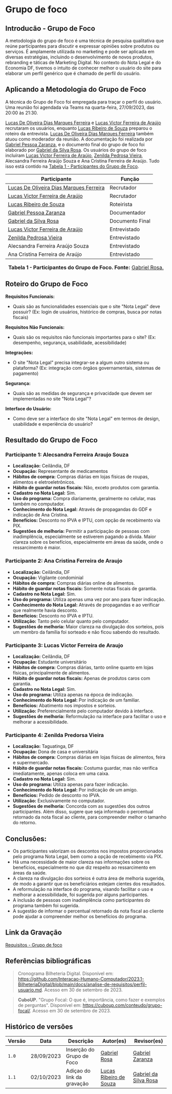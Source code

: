 # Grupo de foco

## Introducão - Grupo de Foco
A metodologia do grupo de foco é uma técnica de pesquisa qualitativa que reúne participantes para discutir e expressar opiniões sobre produtos ou serviços. É amplamente utilizada no marketing e pode ser aplicada em diversas estratégias, incluindo o desenvolvimento de novos produtos, rebranding e táticas de Marketing Digital. No contexto do Nota Legal e do Economia DF, tivemos o intuito de conhecer melhor o usuário do site para elaborar um perfil genérico que é chamado de perfil do usuário.

## Aplicando a Metodologia do Grupo de Foco
A técnica do Grupo de Foco foi empregada para traçar o perfil do usuário. Uma reunião foi agendada via Teams na quarta-feira, 27/09/2023, das 20:00 às 21:30. 

[Lucas De Oliveira Dias Marques Ferreira](https://github.com/LucasOliveiraDiasMarquesFerreira) e [Lucas Victor Ferreira de Araújo](https://github.com/Lucas13032003) recrutaram os usuários, enquanto [Lucas Ribeiro de Souza](https://github.com/lucassouzs) preparou o roteiro da entrevista. [Lucas De Oliveira Dias Marques Ferreira](https://github.com/LucasOliveiraDiasMarquesFerreira) também atuou como moderador da reunião. A documentação foi realizada por [Gabriel Pessoa Zaranza](https://github.com/GZaranza), e o documento final do grupo de foco foi elaborado por [Gabriel da Silva Rosa](https://github.com/gabrielrosa09). Os usuários do grupo de foco incluíram [Lucas Victor Ferreira de Araújo](https://github.com/Lucas13032003), [Zenilda Pedrosa Vieira](https://github.com/zenildavieira), Alecsandra Ferreira Araújo Souza e Ana Cristina Ferreira de Araújo. Tudo isso está contido na [Tabela 1 - Participantes do Grupo de Foco](#GrupoDeFoco).



| Participante                                             | Função       |
| -------------------------------------------------------- | ------------ |
| [Lucas De Oliveira Dias Marques Ferreira](https://github.com/LucasOliveiraDiasMarquesFerreira)| Recrutador |
| [Lucas Victor Ferreira de Araújo](https://github.com/Lucas13032003) | Recrutador |
| [Lucas Ribeiro de Souza](https://github.com/lucassouzs) | Roteirista |
| [Gabriel Pessoa Zaranza](https://github.com/GZaranza) | Documentador |
| [Gabriel da Silva Rosa](https://github.com/gabrielrosa09) | Documento Final |
| [Lucas Victor Ferreira de Araújo](https://github.com/Lucas13032003) | Entrevistado |
| [Zenilda Pedrosa Vieira](https://github.com/zenildavieira) | Entrevistado |
| Alecsandra Ferreira Araújo Souza | Entrevistado |
| Ana Cristina Ferreira de Araújo | Entrevistado |

<div align="center">
<font size="3"><p style="text-align: center"><b>Tabela 1 - Participantes do Grupo de Foco. Fonte:</b> <a href="https://github.com/gabrielrosa09">Gabriel Rosa.</a></b></p></font>

</div>

## Roteiro do Grupo de Foco

**Requisitos Funcionais:**
- Quais são as funcionalidades essenciais que o site "Nota Legal" deve possuir? (Ex: login de usuários, histórico de compras, busca por notas fiscais)

**Requisitos Não Funcionais:**
- Quais são os requisitos não funcionais importantes para o site? (Ex: desempenho, segurança, usabilidade, acessibilidade)

**Integrações:**
- O site "Nota Legal" precisa integrar-se a algum outro sistema ou plataforma? (Ex: integração com órgãos governamentais, sistemas de pagamento)

**Segurança:**
- Quais são as medidas de segurança e privacidade que devem ser implementadas no site "Nota Legal"?

**Interface do Usuário:**
- Como deve ser a interface do site "Nota Legal" em termos de design, usabilidade e experiência do usuário?

## Resultado do Grupo de Foco

### Participante 1: Alecsandra Ferreira Araujo Souza
- **Localização:** Ceilândia, DF
- **Ocupação:** Representante de medicamentos
- **Hábitos de compra:** Compras diárias em lojas físicas de roupas, alimentos e eletroeletrônicos.
- **Hábito de guardar notas fiscais:** Não, exceto produtos com garantia.
- **Cadastro no Nota Legal:** Sim.
- **Uso do programa:** Compra diariamente, geralmente no celular, mas também no computador.
- **Conhecimento do Nota Legal:** Através de propagandas do GDF e indicação de Ana Cristina.
- **Benefícios:** Desconto no IPVA e IPTU, com opção de recebimento via PIX.
- **Sugestões de melhoria:** Permitir a participação de pessoas com inadimplência, especialmente se estiverem pagando a dívida. Maior clareza sobre os benefícios, especialmente em áreas da saúde, onde o ressarcimento é maior.

### Participante 2: Ana Cristina Ferreira de Araujo
- **Localização:** Ceilândia, DF
- **Ocupação:** Vigilante condominial
- **Hábitos de compra:** Compras diárias online de alimentos.
- **Hábito de guardar notas fiscais:** Somente notas fiscais de garantia.
- **Cadastro no Nota Legal:** Sim.
- **Uso do programa:** Utiliza apenas uma vez por ano para fazer indicação.
- **Conhecimento do Nota Legal:** Através de propagandas e ao verificar que realmente havia desconto.
- **Benefícios:** Desconto no IPVA e IPTU.
- **Utilização:** Tanto pelo celular quanto pelo computador.
- **Sugestões de melhoria:** Maior clareza na divulgação dos sorteios, pois um membro da família foi sorteado e não ficou sabendo do resultado.

### Participante 3: Lucas Victor Ferreira de Araujo
- **Localização:** Ceilândia, DF
- **Ocupação:** Estudante universitário
- **Hábitos de compra:** Compras diárias, tanto online quanto em lojas físicas, principalmente de alimentos.
- **Hábito de guardar notas fiscais:** Apenas de produtos caros com garantia.
- **Cadastro no Nota Legal:** Sim.
- **Uso do programa:** Utiliza apenas na época de indicação.
- **Conhecimento do Nota Legal:** Por indicação de um familiar.
- **Benefícios:** Abatimento nos impostos e sorteios.
- **Utilização:** Preferencialmente pelo computador devido à interface.
- **Sugestões de melhoria:** Reformulação na interface para facilitar o uso e melhorar a acessibilidade.

### Participante 4: Zenilda Predorsa Vieira
- **Localização:** Taguatinga, DF
- **Ocupação:** Dona de casa e universitária
- **Hábitos de compra:** Compras diárias em lojas físicas de alimentos, feira e supermercado.
- **Hábito de guardar notas fiscais:** Costuma guardar, mas não verifica imediatamente, apenas coloca em uma caixa.
- **Cadastro no Nota Legal:** Sim.
- **Uso do programa:** Utiliza apenas para fazer indicação.
- **Conhecimento do Nota Legal:** Por indicação de um amigo.
- **Benefícios:** Pedido de desconto no IPVA.
- **Utilização:** Exclusivamente no computador.
- **Sugestões de melhoria:** Concorda com as sugestões dos outros participantes. Além disso, sugere que seja informado o percentual retornado da nota fiscal ao cliente, para compreender melhor o tamanho do retorno.

## Conclusões:
- Os participantes valorizam os descontos nos impostos proporcionados pelo programa Nota Legal, bem como a opção de recebimento via PIX.
- Há uma necessidade de maior clareza nas informações sobre os benefícios, especialmente no que diz respeito ao ressarcimento em áreas da saúde.
- A clareza na divulgação dos sorteios é outra área de melhoria sugerida, de modo a garantir que os beneficiários estejam cientes dos resultados.
- A reformulação na interface do programa, visando facilitar o uso e melhorar a acessibilidade, foi sugerida por alguns participantes.
- A inclusão de pessoas com inadimplência como participantes do programa também foi sugerida.
- A sugestão de informar o percentual retornado da nota fiscal ao cliente pode ajudar a compreender melhor os benefícios do programa.

## Link da Gravação

[Requisitos - Grupo de foco](https://youtu.be/QeswgmgDiPc)

## Referências bibliográficas 
> Cronograma Bilheteria Digital. Disponível em: <https://github.com/Interacao-Humano-Computador/2023.1-BilheteriaDigital/blob/main/docs/analise-de-requisitos/perfil-usuario.md>. Acesso em 30 de setembro de 2023.

> **CuboUP.** "Grupo Focal: O que é, importância, como fazer e exemplos de perguntas". Disponível em: <https://cuboup.com/conteudo/grupo-focal/>. Acesso em 30 de setembro de 2023.

## Histórico de versões

| Versão | Data       | Descrição                           | Autor(es)                                                                                           | Revisor(es)                                      |
| ------ | ---------- | ----------------------------------- | --------------------------------------------------------------------------------------------------- | ------------------------------------------------ |
| `1.0`  | 28/09/2023 | Inserção do Grupo de Foco                 | [Gabriel Rosa](https://github.com/gabrielrosa09)  | [Gabriel Zaranza](https://github.com/GZaranza)   |
| `1.1`  | 02/10/2023 | Adiçao do link da gravação | [Lucas Ribeiro de Souza](https://github.com/lucassouzs) | [Gabriel da Silva Rosa](https://github.com/gabrielrosa09) |
